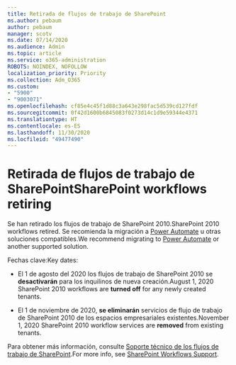 ```yaml
---
title: Retirada de flujos de trabajo de SharePoint
ms.author: pebaum
author: pebaum
manager: scotv
ms.date: 07/14/2020
ms.audience: Admin
ms.topic: article
ms.service: o365-administration
ROBOTS: NOINDEX, NOFOLLOW
localization_priority: Priority
ms.collection: Adm_O365
ms.custom:
- "5900"
- "9003071"
ms.openlocfilehash: cf85e4c45f1d88c3a643e298fac5d539cd127fdf
ms.sourcegitcommit: 0f42d1600b6845083f0273d14c1d9e59344e4371
ms.translationtype: HT
ms.contentlocale: es-ES
ms.lasthandoff: 11/30/2020
ms.locfileid: "49477490"
---
```

# <a name="sharepoint-workflows-retiring"></a><span data-ttu-id="c2cfd-102">Retirada de flujos de trabajo de SharePoint</span><span class="sxs-lookup"><span data-stu-id="c2cfd-102">SharePoint workflows retiring</span></span>

<span data-ttu-id="c2cfd-103">Se han retirado los flujos de trabajo de SharePoint 2010.</span><span class="sxs-lookup"><span data-stu-id="c2cfd-103">SharePoint 2010 workflows retired.</span></span> <span data-ttu-id="c2cfd-104">Se recomienda la migración a [Power Automate](https://docs.microsoft.com/power-automate/getting-started) u otras soluciones compatibles.</span><span class="sxs-lookup"><span data-stu-id="c2cfd-104">We recommend migrating to [Power Automate](https://docs.microsoft.com/power-automate/getting-started) or another supported solution.</span></span> 

<span data-ttu-id="c2cfd-105">Fechas clave:</span><span class="sxs-lookup"><span data-stu-id="c2cfd-105">Key dates:</span></span>

- <span data-ttu-id="c2cfd-106">El 1 de agosto del 2020 los flujos de trabajo de SharePoint 2010 se **desactivarán** para los inquilinos de nueva creación.</span><span class="sxs-lookup"><span data-stu-id="c2cfd-106">August 1, 2020 SharePoint 2010 workflows are **turned off** for any newly created tenants.</span></span>

- <span data-ttu-id="c2cfd-107">El 1 de noviembre de 2020, **se eliminarán** servicios de flujo de trabajo de SharePoint 2010 de los espacios empresariales existentes.</span><span class="sxs-lookup"><span data-stu-id="c2cfd-107">November 1, 2020 SharePoint 2010 workflow services are **removed** from existing tenants.</span></span>

<span data-ttu-id="c2cfd-108">Para obtener más información, consulte [Soporte técnico de los flujos de trabajo de SharePoint](https://aka.ms/sp-workflows-support).</span><span class="sxs-lookup"><span data-stu-id="c2cfd-108">For more info, see [SharePoint Workflows Support](https://aka.ms/sp-workflows-support).</span></span>
